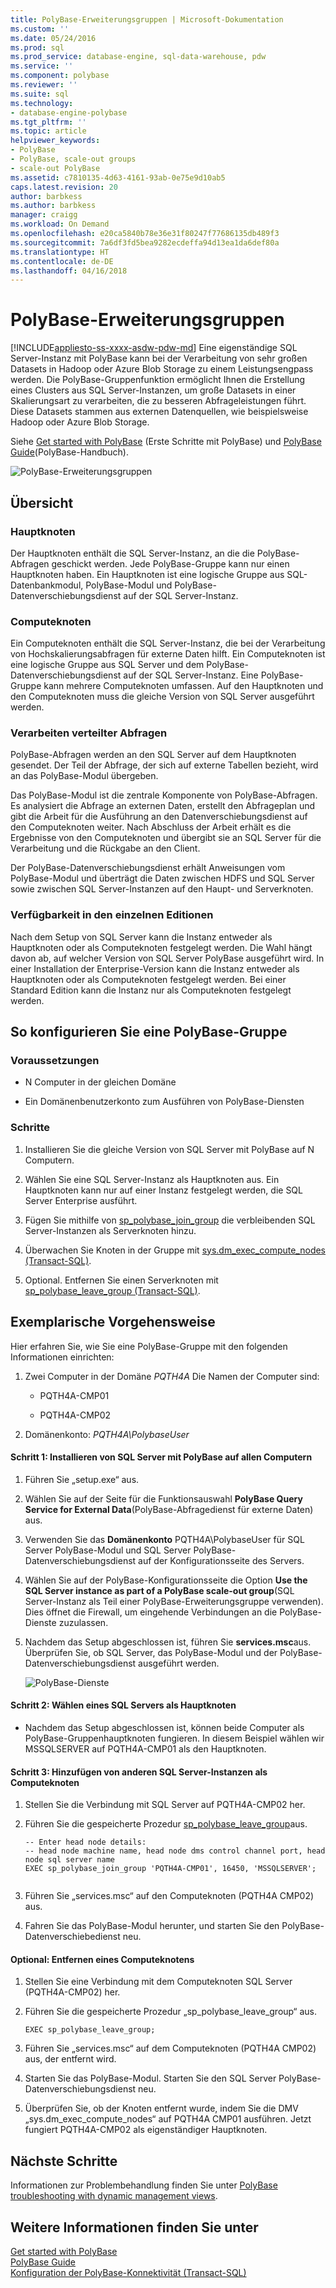 ```yaml
---
title: PolyBase-Erweiterungsgruppen | Microsoft-Dokumentation
ms.custom: ''
ms.date: 05/24/2016
ms.prod: sql
ms.prod_service: database-engine, sql-data-warehouse, pdw
ms.service: ''
ms.component: polybase
ms.reviewer: ''
ms.suite: sql
ms.technology:
- database-engine-polybase
ms.tgt_pltfrm: ''
ms.topic: article
helpviewer_keywords:
- PolyBase
- PolyBase, scale-out groups
- scale-out PolyBase
ms.assetid: c7810135-4d63-4161-93ab-0e75e9d10ab5
caps.latest.revision: 20
author: barbkess
ms.author: barbkess
manager: craigg
ms.workload: On Demand
ms.openlocfilehash: e20ca5840b78e36e31f80247f77686135db489f3
ms.sourcegitcommit: 7a6df3fd5bea9282ecdeffa94d13ea1da6def80a
ms.translationtype: HT
ms.contentlocale: de-DE
ms.lasthandoff: 04/16/2018
---
```

# <a name="polybase-scale-out-groups"></a>PolyBase-Erweiterungsgruppen
[!INCLUDE[appliesto-ss-xxxx-asdw-pdw-md](../../includes/appliesto-ss-xxxx-xxxx-xxx-md.md)]
  Eine eigenständige SQL Server-Instanz mit PolyBase kann bei der Verarbeitung von sehr großen Datasets in Hadoop oder Azure Blob Storage zu einem Leistungsengpass werden. Die PolyBase-Gruppenfunktion ermöglicht Ihnen die Erstellung eines Clusters aus SQL Server-Instanzen, um große Datasets in einer Skalierungsart zu verarbeiten, die zu besseren Abfrageleistungen führt. Diese Datasets stammen aus externen Datenquellen, wie beispielsweise Hadoop oder Azure Blob Storage.  
  
 Siehe [Get started with PolyBase](../../relational-databases/polybase/get-started-with-polybase.md) (Erste Schritte mit PolyBase) und [PolyBase Guide](../../relational-databases/polybase/polybase-guide.md)(PolyBase-Handbuch).  
  
 ![PolyBase-Erweiterungsgruppen](../../relational-databases/polybase/media/polybase-scale-out-groups.png "PolyBase-Erweiterungsgruppen")  
  
## <a name="overview"></a>Übersicht  
  
### <a name="head-node"></a>Hauptknoten  
 Der Hauptknoten enthält die SQL Server-Instanz, an die die PolyBase-Abfragen geschickt werden. Jede PolyBase-Gruppe kann nur einen Hauptknoten haben. Ein Hauptknoten ist eine logische Gruppe aus SQL-Datenbankmodul, PolyBase-Modul und PolyBase-Datenverschiebungsdienst auf der SQL Server-Instanz.  
  
### <a name="compute-node"></a>Computeknoten  
 Ein Computeknoten enthält die SQL Server-Instanz, die bei der Verarbeitung von Hochskalierungsabfragen für externe Daten hilft. Ein Computeknoten ist eine logische Gruppe aus SQL Server und dem PolyBase-Datenverschiebungsdienst auf der SQL Server-Instanz. Eine PolyBase-Gruppe kann mehrere Computeknoten umfassen.  Auf den Hauptknoten und den Computeknoten muss die gleiche Version von SQL Server ausgeführt werden.
  
### <a name="distributed-query-processing"></a>Verarbeiten verteilter Abfragen  
 PolyBase-Abfragen werden an den SQL Server auf dem Hauptknoten gesendet. Der Teil der Abfrage, der sich auf externe Tabellen bezieht, wird an das PolyBase-Modul übergeben.  
  
 Das PolyBase-Modul ist die zentrale Komponente von PolyBase-Abfragen. Es analysiert die Abfrage an externen Daten, erstellt den Abfrageplan und gibt die Arbeit für die Ausführung an den Datenverschiebungsdienst auf den Computeknoten weiter. Nach Abschluss der Arbeit erhält es die Ergebnisse von den Computeknoten und übergibt sie an SQL Server für die Verarbeitung und die Rückgabe an den Client.  
  
 Der PolyBase-Datenverschiebungsdienst erhält Anweisungen vom PolyBase-Modul und überträgt die Daten zwischen HDFS und SQL Server sowie zwischen SQL Server-Instanzen auf den Haupt- und Serverknoten.  
  
### <a name="editions-availability"></a>Verfügbarkeit in den einzelnen Editionen  
 Nach dem Setup von SQL Server kann die Instanz entweder als Hauptknoten oder als Computeknoten festgelegt werden.  Die Wahl hängt davon ab, auf welcher Version von SQL Server PolyBase ausgeführt wird. In einer Installation der Enterprise-Version kann die Instanz entweder als Hauptknoten oder als Computeknoten festgelegt werden. Bei einer Standard Edition kann die Instanz nur als Computeknoten festgelegt werden.  
  
## <a name="to-configure-a-polybase-group"></a>So konfigurieren Sie eine PolyBase-Gruppe  
  
### <a name="prerequisites"></a>Voraussetzungen  
  
-   N Computer in der gleichen Domäne  
  
-   Ein Domänenbenutzerkonto zum Ausführen von PolyBase-Diensten  
  
### <a name="steps"></a>Schritte  
  
1.  Installieren Sie die gleiche Version von SQL Server mit PolyBase auf N Computern.  
  
2.  Wählen Sie eine SQL Server-Instanz als Hauptknoten aus. Ein Hauptknoten kann nur auf einer Instanz festgelegt werden, die SQL Server Enterprise ausführt.  
  
3.  Fügen Sie mithilfe von [sp_polybase_join_group](../../relational-databases/system-stored-procedures/polybase-stored-procedures-sp-polybase-join-group.md) die verbleibenden SQL Server-Instanzen als Serverknoten hinzu.  
  
4.  Überwachen Sie Knoten in der Gruppe mit [sys.dm_exec_compute_nodes &#40;Transact-SQL&#41;](../../relational-databases/system-dynamic-management-views/sys-dm-exec-compute-nodes-transact-sql.md).  
  
5.  Optional. Entfernen Sie einen Serverknoten mit [sp_polybase_leave_group &#40;Transact-SQL&#41;](../../relational-databases/system-stored-procedures/polybase-stored-procedures-sp-polybase-leave-group.md).  
  
## <a name="example-walk-through"></a>Exemplarische Vorgehensweise  
 Hier erfahren Sie, wie Sie eine PolyBase-Gruppe mit den folgenden Informationen einrichten:  
  
1.  Zwei Computer in der Domäne *PQTH4A* Die Namen der Computer sind:  
  
    -   PQTH4A-CMP01  
  
    -   PQTH4A-CMP02  
  
2.  Domänenkonto: *PQTH4A\PolybaseUser*  
  
#### <a name="step-1-install-sql-server-with-polybase-on-all-machines"></a>Schritt 1: Installieren von SQL Server mit PolyBase auf allen Computern  
  
1.  Führen Sie „setup.exe“ aus.  
  
2.  Wählen Sie auf der Seite für die Funktionsauswahl **PolyBase Query Service for External Data**(PolyBase-Abfragedienst für externe Daten) aus.  
  
3.  Verwenden Sie das **Domänenkonto** PQTH4A\PolybaseUser für SQL Server PolyBase-Modul und SQL Server PolyBase-Datenverschiebungsdienst auf der Konfigurationsseite des Servers.  
  
4.  Wählen Sie auf der PolyBase-Konfigurationsseite die Option **Use the SQL Server instance as part of a PolyBase scale-out group**(SQL Server-Instanz als Teil einer PolyBase-Erweiterungsgruppe verwenden). Dies öffnet die Firewall, um eingehende Verbindungen an die PolyBase-Dienste zuzulassen.  
  
5.  Nachdem das Setup abgeschlossen ist, führen Sie **services.msc**aus. Überprüfen Sie, ob SQL Server, das PolyBase-Modul und der PolyBase-Datenverschiebungsdienst ausgeführt werden.  
  
     ![PolyBase-Dienste](../../relational-databases/polybase/media/polybase-services.png "PolyBase services")  
  
#### <a name="step-2-select-one-sql-server-as-head-node"></a>Schritt 2: Wählen eines SQL Servers als Hauptknoten  
  
-   Nachdem das Setup abgeschlossen ist, können beide Computer als PolyBase-Gruppenhauptknoten fungieren. In diesem Beispiel wählen wir MSSQLSERVER auf PQTH4A-CMP01 als den Hauptknoten.  
  
#### <a name="step-3-add-other-sql-server-instances-as-compute-nodes"></a>Schritt 3: Hinzufügen von anderen SQL Server-Instanzen als Computeknoten  
  
1.  Stellen Sie die Verbindung mit SQL Server auf PQTH4A-CMP02 her.  
  
2.  Führen Sie die gespeicherte Prozedur [sp_polybase_leave_group](../../relational-databases/system-stored-procedures/polybase-stored-procedures-sp-polybase-join-group.md)aus.  
  
    ```  
    -- Enter head node details:   
    -- head node machine name, head node dms control channel port, head node sql server name  
    EXEC sp_polybase_join_group 'PQTH4A-CMP01', 16450, 'MSSQLSERVER';  
  
    ```  
  
3.  Führen Sie „services.msc“ auf den Computeknoten (PQTH4A CMP02) aus.  
  
4.  Fahren Sie das PolyBase-Modul herunter, und starten Sie den PolyBase-Datenverschiebedienst neu.  
  
#### <a name="optional-remove-a-compute-node"></a>Optional: Entfernen eines Computeknotens  
  
1.  Stellen Sie eine Verbindung mit dem Computeknoten SQL Server (PQTH4A-CMP02) her.  
  
2.  Führen Sie die gespeicherte Prozedur „sp_polybase_leave_group“ aus.  
  
    ```  
    EXEC sp_polybase_leave_group;  
    ```  
  
3.  Führen Sie „services.msc“ auf dem Computeknoten (PQTH4A CMP02) aus, der entfernt wird.  
  
4.  Starten Sie das PolyBase-Modul. Starten Sie den SQL Server PolyBase-Datenverschiebungsdienst neu.  
  
5.  Überprüfen Sie, ob der Knoten entfernt wurde, indem Sie die DMV „sys.dm_exec_compute_nodes“ auf PQTH4A CMP01 ausführen. Jetzt fungiert PQTH4A-CMP02 als eigenständiger Hauptknoten.  
  
## <a name="next-steps"></a>Nächste Schritte  
 Informationen zur Problembehandlung finden Sie unter [PolyBase troubleshooting with dynamic management views](http://msdn.microsoft.com/library/ce9078b7-a750-4f47-b23e-90b83b783d80).  
  
## <a name="see-also"></a>Weitere Informationen finden Sie unter  
 [Get started with PolyBase](../../relational-databases/polybase/get-started-with-polybase.md)   
 [PolyBase Guide](../../relational-databases/polybase/polybase-guide.md)   
 [Konfiguration der PolyBase-Konnektivität &#40;Transact-SQL&#41;](../../database-engine/configure-windows/polybase-connectivity-configuration-transact-sql.md)  
  
  
